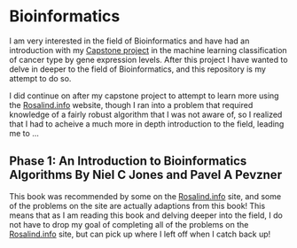 # Bioinformatics

I am very interested in the field of Bioinformatics and have had an introduction
with my [Capstone project](https://github.com/jakesauter/Molecular_Classification_Capstone/blob/master/README.md)
in the machine learning classification of cancer type by gene expression levels. After this project
I have wanted to delve in deeper to the field of Bioinformatics, and this repository is my 
attempt to do so.

I did continue on after my capstone project to attempt to learn more using the [Rosalind.info](http://rosalind.info)
website, though I ran into a problem that required knowledge of a fairly robust algorithm that 
I was not aware of, so I realized that I had to acheive a much more in depth introduction to the 
field, leading me to ...  

## Phase 1: An Introduction to Bioinformatics Algorithms By Niel C Jones and Pavel A Pevzner

This book was recommended by some on the [Rosalind.info](http://rosalind.info) site, and some of the problems
on the site are actually adaptions from this book! This means that as I am reading this book and 
delving deeper into the field, I do not have to drop my goal of completing all of the problems 
on the [Rosalind.info](http://rosalind.info) site, but can pick up where I left off when I catch back up!
